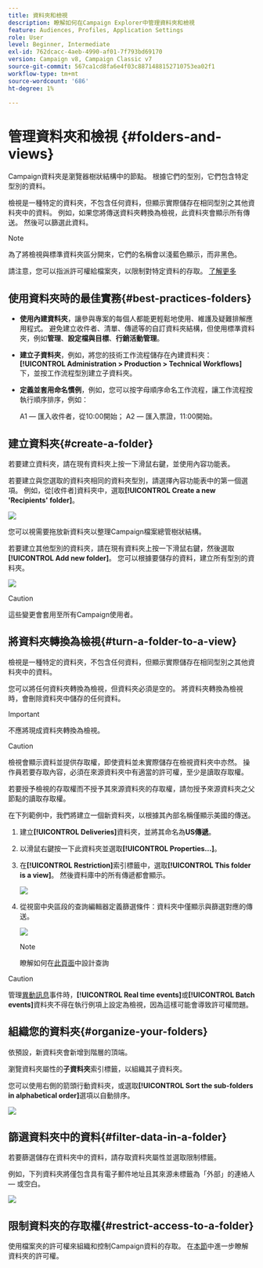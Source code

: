 ```yaml
---
title: 資料夾和檢視
description: 瞭解如何在Campaign Explorer中管理資料夾和檢視
feature: Audiences, Profiles, Application Settings
role: User
level: Beginner, Intermediate
exl-id: 762dcacc-4aeb-4990-af01-7f793bd69170
version: Campaign v8, Campaign Classic v7
source-git-commit: 567ca1cd8fa6e4f03c8871488152710753ea02f1
workflow-type: tm+mt
source-wordcount: '686'
ht-degree: 1%

---
```


# 管理資料夾和檢視 {#folders-and-views}

Campaign資料夾是瀏覽器樹狀結構中的節點。 根據它們的型別，它們包含特定型別的資料。

檢視是一種特定的資料夾，不包含任何資料，但顯示實際儲存在相同型別之其他資料夾中的資料。 例如，如果您將傳送資料夾轉換為檢視，此資料夾會顯示所有傳送。 然後可以篩選此資料。


>[!NOTE]
>
>為了將檢視與標準資料夾區分開來，它們的名稱會以淺藍色顯示，而非黑色。

請注意，您可以指派許可權給檔案夾，以限制對特定資料的存取。 [了解更多](#restrict-access-to-a-folder)

## 使用資料夾時的最佳實務{#best-practices-folders}

* **使用內建資料夾**，讓參與專案的每個人都能更輕鬆地使用、維護及疑難排解應用程式。 避免建立收件者、清單、傳遞等的自訂資料夾結構，但使用標準資料夾，例如&#x200B;**管理**、**設定檔與目標**、**行銷活動管理**。

* **建立子資料夾**，例如，將您的技術工作流程儲存在內建資料夾： **[!UICONTROL Administration > Production > Technical Workflows]**&#x200B;下，並按工作流程型別建立子資料夾。

* **定義並套用命名慣例**，例如，您可以按字母順序命名工作流程，讓工作流程按執行順序排序，例如：

  A1 — 匯入收件者，從10:00開始；
A2 — 匯入票證，11:00開始。

## 建立資料夾{#create-a-folder}

若要建立資料夾，請在現有資料夾上按一下滑鼠右鍵，並使用內容功能表。

若要建立與您選取的資料夾相同的資料夾型別，請選擇內容功能表中的第一個選項。 例如，從[收件者]資料夾中，選取&#x200B;**[!UICONTROL Create a new 'Recipients' folder]**。

![](assets/create-recipient-folder.png)

您可以視需要拖放新資料夾以整理Campaign檔案總管樹狀結構。

若要建立其他型別的資料夾，請在現有資料夾上按一下滑鼠右鍵，然後選取&#x200B;**[!UICONTROL Add new folder]**。 您可以根據要儲存的資料，建立所有型別的資料夾。

![](assets/add-new-folder.png)

>[!CAUTION]
>
>這些變更會套用至所有Campaign使用者。

## 將資料夾轉換為檢視{#turn-a-folder-to-a-view}

檢視是一種特定的資料夾，不包含任何資料，但顯示實際儲存在相同型別之其他資料夾中的資料。

您可以將任何資料夾轉換為檢視，但資料夾必須是空的。 將資料夾轉換為檢視時，會刪除資料夾中儲存的任何資料。

>[!IMPORTANT]
>
>不應將現成資料夾轉換為檢視。


>[!CAUTION]
>
>檢視會顯示資料並提供存取權，即使資料並未實際儲存在檢視資料夾中亦然。 操作員若要存取內容，必須在來源資料夾中有適當的許可權，至少是讀取存取權。
>
>若要授予檢視的存取權而不授予其來源資料夾的存取權，請勿授予來源資料夾之父節點的讀取存取權。

在下列範例中，我們將建立一個新資料夾，以根據其內部名稱僅顯示美國的傳送。

1. 建立&#x200B;**[!UICONTROL Deliveries]**&#x200B;資料夾，並將其命名為&#x200B;**US傳遞**。
1. 以滑鼠右鍵按一下此資料夾並選取&#x200B;**[!UICONTROL Properties...]**。
1. 在&#x200B;**[!UICONTROL Restriction]**&#x200B;索引標籤中，選取&#x200B;**[!UICONTROL This folder is a view]**。 然後資料庫中的所有傳遞都會顯示。

   ![](assets/this-folder-is-a-view.png)

1. 從視窗中央區段的查詢編輯器定義篩選條件：資料夾中僅顯示與篩選對應的傳送。

   ![](assets/filter-view.png)

   >[!NOTE]
   >
   >瞭解如何在[此頁面](create-filters.md#advanced-filters)中設計查詢


>[!CAUTION]
>
>管理[異動訊息](../send/transactional.md)事件時，**[!UICONTROL Real time events]**&#x200B;或&#x200B;**[!UICONTROL Batch events]**&#x200B;資料夾不得在執行例項上設定為檢視，因為這樣可能會導致許可權問題。

## 組織您的資料夾{#organize-your-folders}

依預設，新資料夾會新增到階層的頂端。

瀏覽資料夾屬性的&#x200B;**子資料夾**&#x200B;索引標籤，以組織其子資料夾。

您可以使用右側的箭頭行動資料夾，或選取&#x200B;**[!UICONTROL Sort the sub-folders in alphabetical order]**&#x200B;選項以自動排序。

![](assets/sort-folders.png)


## 篩選資料夾中的資料{#filter-data-in-a-folder}

若要篩選儲存在資料夾中的資料，請存取資料夾屬性並選取限制標籤。

例如，下列資料夾將僅包含具有電子郵件地址且其來源未標籤為「外部」的連絡人 — 或空白。

![](assets/add-a-filter-to-a-folder.png)


## 限制資料夾的存取權{#restrict-access-to-a-folder}

使用檔案夾的許可權來組織和控制Campaign資料的存取。 在[本節](../start/folder-permissions.md)中進一步瞭解資料夾的許可權。
